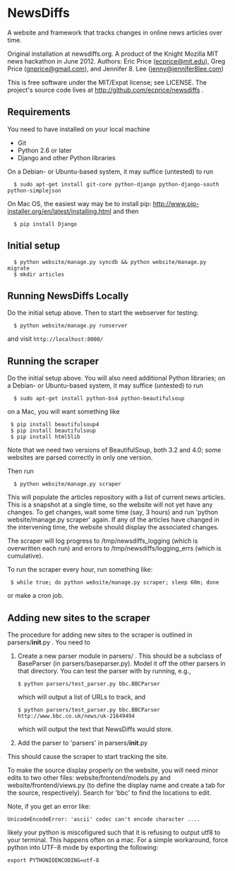 NewsDiffs
==========

A website and framework that tracks changes in online news articles over time.

Original installation at newsdiffs.org.
A product of the Knight Mozilla MIT news hackathon in June 2012.
Authors: Eric Price (ecprice@mit.edu), Greg Price (gnprice@gmail.com),
 and Jennifer 8. Lee (jenny@jennifer8lee.com)

This is free software under the MIT/Expat license; see LICENSE.
The project's source code lives at http://github.com/ecprice/newsdiffs .


Requirements
------------

You need to have installed on your local machine
* Git
* Python 2.6 or later
* Django and other Python libraries

On a Debian- or Ubuntu-based system, it may suffice (untested) to run
```
  $ sudo apt-get install git-core python-django python-django-south python-simplejson
```


On Mac OS, the easiest way may be to install pip:
  http://www.pip-installer.org/en/latest/installing.html
and then
```
  $ pip install Django
```


Initial setup
-------------

```
  $ python website/manage.py syncdb && python website/manage.py migrate
  $ mkdir articles
```


Running NewsDiffs Locally
-------------------------

Do the initial setup above.  Then to start the webserver for testing:

```
  $ python website/manage.py runserver
```

and visit `http://localhost:8000/`


Running the scraper
-------------------

Do the initial setup above.  You will also need additional Python
libraries; on a Debian- or Ubuntu-based system, it may suffice
(untested) to run
```
  $ sudo apt-get install python-bs4 python-beautifulsoup
```

on a Mac, you will want something like

```
 $ pip install beautifulsoup4
 $ pip install beautifulsoup
 $ pip install html5lib
```

Note that we need two versions of BeautifulSoup, both 3.2 and 4.0;
some websites are parsed correctly in only one version.

Then run
```
  $ python website/manage.py scraper
```

This will populate the articles repository with a list of current news
articles.  This is a snapshot at a single time, so the website will
not yet have any changes. To get changes, wait some time (say, 3
hours) and run 'python website/manage.py scraper' again.  If any of
the articles have changed in the intervening time, the website should
display the associated changes.

The scraper will log progress to /tmp/newsdiffs_logging (which is
overwritten each run) and errors to /tmp/newsdiffs/logging_errs (which
is cumulative).

To run the scraper every hour, run something like:

```
 $ while true; do python website/manage.py scraper; sleep 60m; done
```

or make a cron job.

Adding new sites to the scraper
-------------------------------

The procedure for adding new sites to the scraper is outlined in
parsers/__init__.py .  You need to

1. Create a new parser module in parsers/ .  This should be a
   subclass of BaseParser (in parsers/baseparser.py).  Model it off
   the other parsers in that directory.  You can test the parser
   with by running, e.g.,

   ```
   $ python parsers/test_parser.py bbc.BBCParser
   ```

   which will output a list of URLs to track, and

   ```
   $ python parsers/test_parser.py bbc.BBCParser http://www.bbc.co.uk/news/uk-21649494
   ```

   which will output the text that NewsDiffs would store.

2. Add the parser to 'parsers' in parsers/__init__.py

This should cause the scraper to start tracking the site.

To make the source display properly on the website, you will need
minor edits to two other files: website/frontend/models.py and
website/frontend/views.py (to define the display name and create a tab
for the source, respectively).  Search for 'bbc' to find the locations
to edit.

Note, if you get an error like:

```
UnicodeEncodeError: 'ascii' codec can't encode character ....
```

likely your python is miscofigured such that it is refusing to output utf8 to your
terminal. This happens often on a mac. For a simple workaround, force python into
UTF-8 mode by exporting the following:
```
export PYTHONIOENCODING=utf-8
```
